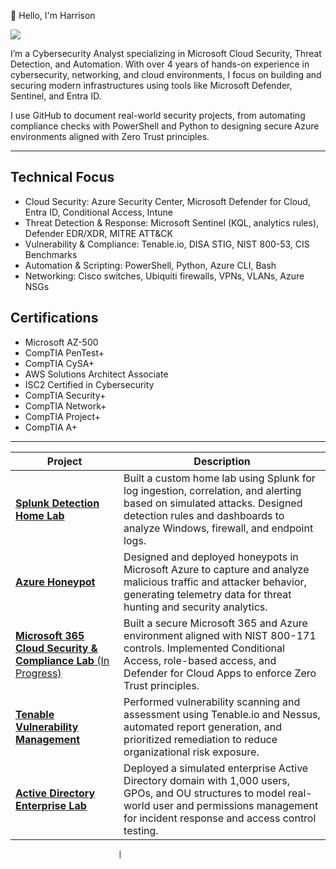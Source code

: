 👋 Hello, I'm Harrison

<a href="https://www.linkedin.com/in/harrison-knapp-175aes" target="_blank"> <img src="https://img.shields.io/badge/-LinkedIn-0072b1?&style=for-the-badge&logo=linkedin&logoColor=white" /> </a>

I’m a Cybersecurity Analyst specializing in Microsoft Cloud Security, Threat Detection, and Automation.
With over 4 years of hands-on experience in cybersecurity, networking, and cloud environments, I focus on building and securing modern infrastructures using tools like Microsoft Defender, Sentinel, and Entra ID.

I use GitHub to document real-world security projects, from automating compliance checks with PowerShell and Python to designing secure Azure environments aligned with Zero Trust principles.

---

##  Technical Focus

- Cloud Security: Azure Security Center, Microsoft Defender for Cloud, Entra ID, Conditional Access, Intune
- Threat Detection & Response: Microsoft Sentinel (KQL, analytics rules), Defender EDR/XDR, MITRE ATT&CK
- Vulnerability & Compliance: Tenable.io, DISA STIG, NIST 800-53, CIS Benchmarks
- Automation & Scripting: PowerShell, Python, Azure CLI, Bash
- Networking: Cisco switches, Ubiquiti firewalls, VPNs, VLANs, Azure NSGs

##  Certifications
- Microsoft AZ-500
- CompTIA PenTest+
- CompTIA CySA+
- AWS Solutions Architect Associate
- ISC2 Certified in Cybersecurity
- CompTIA Security+
- CompTIA Network+
- CompTIA Project+
- CompTIA A+

---

| Project                                                                                                                                                             | Description                                                                                                                                                                                             |
| ------------------------------------------------------------------------------------------------------------------------------------------------------------------- | ------------------------------------------------------------------------------------------------------------------------------------------------------------------------------------------------------- |
| [**Splunk Detection Home Lab**](https://github.com/hknapp518/Detection-HomeLab)                                                                                     | Built a custom home lab using Splunk for log ingestion, correlation, and alerting based on simulated attacks. Designed detection rules and dashboards to analyze Windows, firewall, and endpoint logs.  |
| [**Azure Honeypot**](https://github.com/hknapp518/AzureHoneyPot)                                                                                                    | Designed and deployed honeypots in Microsoft Azure to capture and analyze malicious traffic and attacker behavior, generating telemetry data for threat hunting and security analytics.                 |
| [**Microsoft 365 Cloud Security & Compliance Lab** (In Progress)](https://github.com/hknapp518/Microsoft-365-Cloud-Security-Compliance-Lab-NIST-800-171-Alignment-) | Built a secure Microsoft 365 and Azure environment aligned with NIST 800-171 controls. Implemented Conditional Access, role-based access, and Defender for Cloud Apps to enforce Zero Trust principles. |
| [**Tenable Vulnerability Management**](https://github.com/hknapp518/Tenable-Vulnerability-Managment)                                                                | Performed vulnerability scanning and assessment using Tenable.io and Nessus, automated report generation, and prioritized remediation to reduce organizational risk exposure.                           |
| [**Active Directory Enterprise Lab**](https://github.com/hknapp518/Active-Directory)                                                                                | Deployed a simulated enterprise Active Directory domain with 1,000 users, GPOs, and OU structures to model real-world user and permissions management for incident response and access control testing. |

                            |






